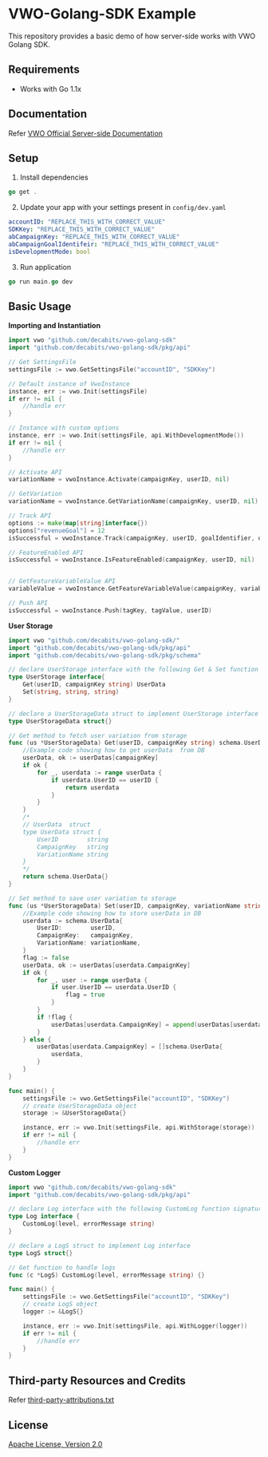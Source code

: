 # VWO-Golang-SDK Example

This repository provides a basic demo of how server-side works with VWO Golang SDK.

## Requirements

- Works with Go 1.1x

## Documentation

Refer [VWO Official Server-side Documentation](https://developers.vwo.com/reference#server-side-introduction)

## Setup

1. Install dependencies

```go
go get .

```

2. Update your app with your settings present in `config/dev.yaml`

```yaml
accountID: "REPLACE_THIS_WITH_CORRECT_VALUE"
SDKKey: "REPLACE_THIS_WITH_CORRECT_VALUE"
abCampaignKey: "REPLACE_THIS_WITH_CORRECT_VALUE"
abCampaignGoalIdentifeir: "REPLACE_THIS_WITH_CORRECT_VALUE"
isDevelopmentMode: bool
```

3. Run application

```go
go run main.go dev
```

## Basic Usage

**Importing and Instantiation**

```go
import vwo "github.com/decabits/vwo-golang-sdk"
import "github.com/decabits/vwo-golang-sdk/pkg/api"

// Get SettingsFile
settingsFile := vwo.GetSettingsFile("accountID", "SDKKey")

// Default instance of VwoInstance
instance, err := vwo.Init(settingsFile)
if err != nil {
	//handle err
}

// Instance with custom options
instance, err := vwo.Init(settingsFile, api.WithDevelopmentMode())
if err != nil {
	//handle err
}

// Activate API
variationName = vwoInstance.Activate(campaignKey, userID, nil)

// GetVariation
variationName = vwoInstance.GetVariationName(campaignKey, userID, nil)

// Track API
options := make(map[string]interface{})
options["revenueGoal"] = 12
isSuccessful = vwoInstance.Track(campaignKey, userID, goalIdentifier, options)

// FeatureEnabled API
isSuccessful = vwoInstance.IsFeatureEnabled(campaignKey, userID, nil)


// GetFeatureVariableValue API
variableValue = vwoInstance.GetFeatureVariableValue(campaignKey, variableKey, userID, nil)

// Push API
isSuccessful = vwoInstance.Push(tagKey, tagValue, userID)
```

**User Storage**

```go
import vwo "github.com/decabits/vwo-golang-sdk/"
import "github.com/decabits/vwo-golang-sdk/pkg/api"
import "github.com/decabits/vwo-golang-sdk/pkg/schema"

// declare UserStorage interface with the following Get & Set function signature
type UserStorage interface{
    Get(userID, campaignKey string) UserData
    Set(string, string, string)
}

// declare a UserStorageData struct to implement UserStorage interface
type UserStorageData struct{}

// Get method to fetch user variation from storage
func (us *UserStorageData) Get(userID, campaignKey string) schema.UserData {
    //Example code showing how to get userData  from DB
    userData, ok := userDatas[campaignKey]
    if ok {
		for _, userdata := range userData {
			if userdata.UserID == userID {
				return userdata
			}
		}
    }
    /*
    // UserData  struct
    type UserData struct {
        UserID        string
        CampaignKey   string
        VariationName string
    }
    */
	return schema.UserData{}
}

// Set method to save user variation to storage
func (us *UserStorageData) Set(userID, campaignKey, variationName string) {
    //Example code showing how to store userData in DB
    userdata := schema.UserData{
		UserID:        userID,
		CampaignKey:   campaignKey,
		VariationName: variationName,
	}
	flag := false
	userData, ok := userDatas[userdata.CampaignKey]
	if ok {
		for _, user := range userData {
			if user.UserID == userdata.UserID {
				flag = true
			}
		}
		if !flag {
			userDatas[userdata.CampaignKey] = append(userDatas[userdata.CampaignKey], userdata)
		}
	} else {
		userDatas[userdata.CampaignKey] = []schema.UserData{
			userdata,
		}
	}
}

func main() {
	settingsFile := vwo.GetSettingsFile("accountID", "SDKKey")
	// create UserStorageData object
	storage := &UserStorageData{}

	instance, err := vwo.Init(settingsFile, api.WithStorage(storage))
	if err != nil {
		//handle err
	}
}

```

**Custom Logger**

```go
import vwo "github.com/decabits/vwo-golang-sdk"
import "github.com/decabits/vwo-golang-sdk/pkg/api"

// declare Log interface with the following CustomLog function signature
type Log interface {
	CustomLog(level, errorMessage string)
}

// declare a LogS struct to implement Log interface
type LogS struct{}

// Get function to handle logs
func (c *LogS) CustomLog(level, errorMessage string) {}

func main() {
	settingsFile := vwo.GetSettingsFile("accountID", "SDKKey")
	// create LogS object
	logger := &LogS{}

	instance, err := vwo.Init(settingsFile, api.WithLogger(logger))
	if err != nil {
		//handle err
	}
}
```

## Third-party Resources and Credits

Refer [third-party-attributions.txt](third-party-attributions.txt)

## License

[Apache License, Version 2.0](LICENSE)
